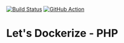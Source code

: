 [![Build Status](https://travis-ci.org/letsdockerize/php.svg?branch=master)](https://travis-ci.org/letsdockerize/php)
[![GitHub Action](https://github.com/letsdockerize/php/workflows/Docker%20Image%20CI/badge.svg)](https://github.com/letsdockerize/php/actions)

# Let's Dockerize - PHP
